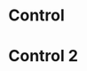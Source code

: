 # Control

<bd-panel2 href="dka/" icon="../img/vymenaPlynu.png" t="[title]dka-title;[content]dka-description"></bd-panel2>        

# Control 2
